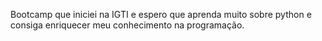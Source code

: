 Bootcamp que iniciei na IGTI e espero que aprenda muito sobre python e consiga enriquecer meu conhecimento na programação.

